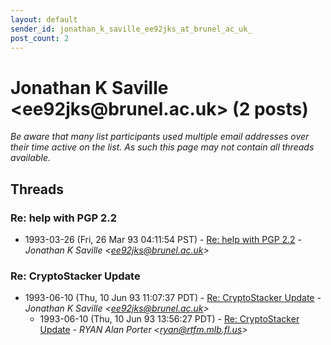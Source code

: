 ```yaml
---
layout: default
sender_id: jonathan_k_saville_ee92jks_at_brunel_ac_uk_
post_count: 2
---
```


# Jonathan K Saville <ee92jks<span>@</span>brunel.ac.uk> (2 posts)

_Be aware that many list participants used multiple email addresses over their time active on the list. As such this page may not contain all threads available._

## Threads

### Re: help with PGP 2.2
+ 1993-03-26 (Fri, 26 Mar 93 04:11:54 PST) - [Re: help with PGP 2.2](/archive/1993/03/14f755da7e670f84e98185965b03423dc172818c5bb196cb2aa531344d8a089f) - _Jonathan K Saville \<ee92jks@brunel.ac.uk\>_

### Re: CryptoStacker Update
+ 1993-06-10 (Thu, 10 Jun 93 11:07:37 PDT) - [Re: CryptoStacker Update](/archive/1993/06/1e2416a3cd917973161d667581de5856c84bb80587628953d6a06a3d70e1b74e) - _Jonathan K Saville \<ee92jks@brunel.ac.uk\>_
  + 1993-06-10 (Thu, 10 Jun 93 13:56:27 PDT) - [Re: CryptoStacker Update](/archive/1993/06/30e8231e4acdc27b75e2e0a4f44a49f456244b5d30fbd53eec3ca529c8c45b95) - _RYAN Alan Porter \<ryan@rtfm.mlb.fl.us\>_

